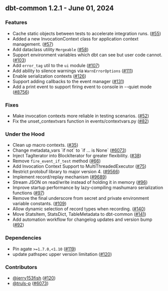 ## dbt-common 1.2.1 - June 01, 2024

### Features

- Cache static objects between tests to accelerate integration runs. ([#55](https://github.com/dbt-labs/dbt-common/issues/55))
- Added a new InvocationContext class for application context management. ([#57](https://github.com/dbt-labs/dbt-common/issues/57))
- Add dataclass utility `Mergeable` ([#58](https://github.com/dbt-labs/dbt-common/issues/58))
- Support environment variables which dbt can see but user code cannot. ([#103](https://github.com/dbt-labs/dbt-common/issues/103))
- Add `error_tag` util to the `ui` module ([#107](https://github.com/dbt-labs/dbt-common/issues/107))
- Add ability to silence warnings via `WarnErrorOptions` ([#111](https://github.com/dbt-labs/dbt-common/issues/111))
- Enable serialization contexts ([#126](https://github.com/dbt-labs/dbt-common/issues/126))
- Support adding callbacks to the event manager ([#131](https://github.com/dbt-labs/dbt-common/issues/131))
- Add a print event to support firing event to console in --quiet mode ([#8756](https://github.com/dbt-labs/dbt-common/issues/8756))

### Fixes

- Make invocation contexts more reliable in testing scenarios. ([#52](https://github.com/dbt-labs/dbt-common/issues/52))
- Fix the unset_contextvars function in events/contextvars.py ([#82](https://github.com/dbt-labs/dbt-common/issues/82))

### Under the Hood

- Clean up macro contexts. ([#35](https://github.com/dbt-labs/dbt-common/issues/35))
- Change metadata_vars \`if not\` to \`if ... is None\` ([#6073](https://github.com/dbt-labs/dbt-common/issues/6073))
- Inject TagIterator into BlockIterator for greater flexibility. ([#38](https://github.com/dbt-labs/dbt-common/issues/38))
- Remove `fire_event_if_test` method ([#66](https://github.com/dbt-labs/dbt-common/issues/66))
- Add Invocation Context Support to MultiThreadedExecutor ([#75](https://github.com/dbt-labs/dbt-common/issues/75))
- Restrict protobuf library to major version 4. ([#9566](https://github.com/dbt-labs/dbt-common/issues/9566))
- Implement record/replay mechanism ([#9689](https://github.com/dbt-labs/dbt-common/issues/9689))
- Stream JSON on read/write instead of holding it in memory ([#96](https://github.com/dbt-labs/dbt-common/issues/96))
- Improve startup performance by lazy-compiling mashumaro serialization functions ([#97](https://github.com/dbt-labs/dbt-common/issues/97))
- Remove the final underscore from secret and private environment variable constants. ([#109](https://github.com/dbt-labs/dbt-common/issues/109))
- Allow dynamic selection of record types when recording. ([#140](https://github.com/dbt-labs/dbt-common/issues/140))
- Move StatsItem, StatsDict, TableMetadata to dbt-common ([#141](https://github.com/dbt-labs/dbt-common/issues/141))
- Add automation workflow for changelog updates and version bump ([#92](https://github.com/dbt-labs/dbt-common/issues/92))

### Dependencies

- Pin agate `>=1.7.0,<1.10` ([#119](https://github.com/dbt-labs/dbt-common/pull/119))
- update pathspec upper version limitation ([#120](https://github.com/dbt-labs/dbt-common/pull/120))

### Contributors
- [@jerry153fish](https://github.com/jerry153fish) ([#120](https://github.com/dbt-labs/dbt-common/pull/120))
- [@truls-p](https://github.com/truls-p) ([#6073](https://github.com/dbt-labs/dbt-common/issues/6073))
